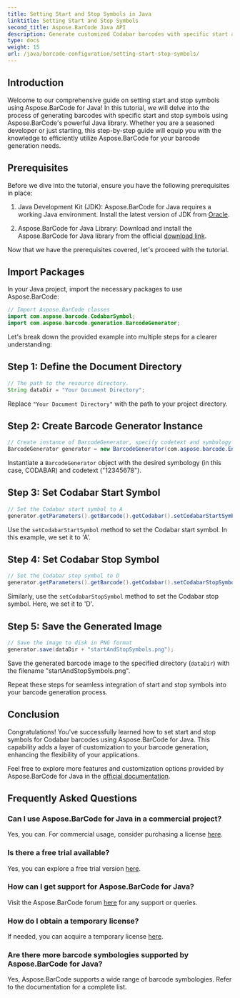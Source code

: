```yaml
---
title: Setting Start and Stop Symbols in Java
linktitle: Setting Start and Stop Symbols
second_title: Aspose.BarCode Java API
description: Generate customized Codabar barcodes with specific start and stop symbols in Java using Aspose.BarCode. Follow our step-by-step guide for seamless integration.
type: docs
weight: 15
url: /java/barcode-configuration/setting-start-stop-symbols/
---
```


## Introduction

Welcome to our comprehensive guide on setting start and stop symbols using Aspose.BarCode for Java! In this tutorial, we will delve into the process of generating barcodes with specific start and stop symbols using Aspose.BarCode's powerful Java library. Whether you are a seasoned developer or just starting, this step-by-step guide will equip you with the knowledge to efficiently utilize Aspose.BarCode for your barcode generation needs.

## Prerequisites

Before we dive into the tutorial, ensure you have the following prerequisites in place:

1. Java Development Kit (JDK): Aspose.BarCode for Java requires a working Java environment. Install the latest version of JDK from [Oracle](https://www.oracle.com/java/technologies/javase-downloads.html).

2. Aspose.BarCode for Java Library: Download and install the Aspose.BarCode for Java library from the official [download link](https://releases.aspose.com/barcode/java/).

Now that we have the prerequisites covered, let's proceed with the tutorial.

## Import Packages

In your Java project, import the necessary packages to use Aspose.BarCode:

```java
// Import Aspose.BarCode classes
import com.aspose.barcode.CodabarSymbol;
import com.aspose.barcode.generation.BarcodeGenerator;
```

Let's break down the provided example into multiple steps for a clearer understanding:

## Step 1: Define the Document Directory

```java
// The path to the resource directory.
String dataDir = "Your Document Directory";
```

Replace `"Your Document Directory"` with the path to your project directory.

## Step 2: Create Barcode Generator Instance

```java
// Create instance of BarcodeGenerator, specify codetext and symbology in the constructor
BarcodeGenerator generator = new BarcodeGenerator(com.aspose.barcode.EncodeTypes.CODABAR, "12345678");
```

Instantiate a `BarcodeGenerator` object with the desired symbology (in this case, CODABAR) and codetext ("12345678").

## Step 3: Set Codabar Start Symbol

```java
// Set the Codabar start symbol to A
generator.getParameters().getBarcode().getCodabar().setCodabarStartSymbol(CodabarSymbol.A);
```

Use the `setCodabarStartSymbol` method to set the Codabar start symbol. In this example, we set it to 'A'.

## Step 4: Set Codabar Stop Symbol

```java
// Set the Codabar stop symbol to D
generator.getParameters().getBarcode().getCodabar().setCodabarStopSymbol(CodabarSymbol.D);
```

Similarly, use the `setCodabarStopSymbol` method to set the Codabar stop symbol. Here, we set it to 'D'.

## Step 5: Save the Generated Image

```java
// Save the image to disk in PNG format
generator.save(dataDir + "startAndStopSymbols.png");
```

Save the generated barcode image to the specified directory (`dataDir`) with the filename "startAndStopSymbols.png".

Repeat these steps for seamless integration of start and stop symbols into your barcode generation process.

## Conclusion

Congratulations! You've successfully learned how to set start and stop symbols for Codabar barcodes using Aspose.BarCode for Java. This capability adds a layer of customization to your barcode generation, enhancing the flexibility of your applications.

Feel free to explore more features and customization options provided by Aspose.BarCode for Java in the [official documentation](https://reference.aspose.com/barcode/java/).

## Frequently Asked Questions

### Can I use Aspose.BarCode for Java in a commercial project?
Yes, you can. For commercial usage, consider purchasing a license [here](https://purchase.aspose.com/buy).

### Is there a free trial available?
Yes, you can explore a free trial version [here](https://releases.aspose.com/).

### How can I get support for Aspose.BarCode for Java?
Visit the Aspose.BarCode forum [here](https://forum.aspose.com/c/barcode/13) for any support or queries.

### How do I obtain a temporary license?
If needed, you can acquire a temporary license [here](https://purchase.aspose.com/temporary-license/).

### Are there more barcode symbologies supported by Aspose.BarCode for Java?
Yes, Aspose.BarCode supports a wide range of barcode symbologies. Refer to the documentation for a complete list.


